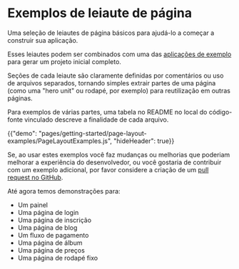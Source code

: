 # Exemplos de leiaute de página

<p class="description">Uma seleção de leiautes de página básicos para ajudá-lo a começar a construir sua aplicação.</p>

Esses leiautes podem ser combinados com uma das [aplicações de exemplo](https://github.com/mui-org/material-ui/tree/next/examples) para gerar um projeto inicial completo.

Seções de cada leiaute são claramente definidas por comentários ou uso de arquivos separados, tornando simples extrair partes de uma página (como uma "hero unit" ou rodapé, por exemplo) para reutilização em outras páginas.

Para exemplos de várias partes, uma tabela no README no local do código-fonte vinculado descreve a finalidade de cada arquivo.

{{"demo": "pages/getting-started/page-layout-examples/PageLayoutExamples.js", "hideHeader": true}}

Se, ao usar estes exemplos você faz mudanças ou melhorias que poderiam melhorar a experiência do desenvolvedor, ou você gostaria de contribuir com um exemplo adicional, por favor considere a criação de um [pull request no GitHub](https://github.com/mui-org/material-ui/pulls).

Até agora temos demonstrações para:

- Um painel
- Uma página de login
- Uma página de inscrição
- Uma página de blog
- Um fluxo de pagamento
- Uma página de álbum
- Uma página de preços
- Uma página de rodapé fixo